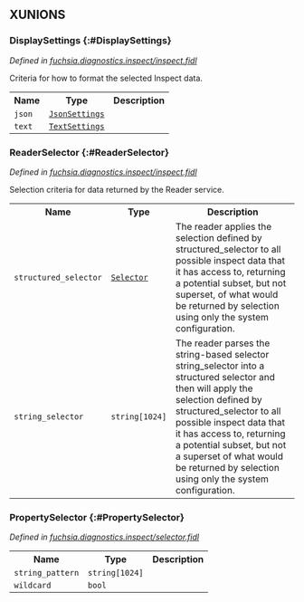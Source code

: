 
## **XUNIONS**

### DisplaySettings {:#DisplaySettings}
*Defined in [fuchsia.diagnostics.inspect/inspect.fidl](https://fuchsia.googlesource.com/fuchsia/+/master/sdk/fidl/fuchsia.diagnostics.inspect/inspect.fidl#22)*

 Criteria for how to format
 the selected Inspect data.

<table>
    <tr><th>Name</th><th>Type</th><th>Description</th></tr><tr>
            <td><code>json</code></td>
            <td>
                <code><a class='link' href='#JsonSettings'>JsonSettings</a></code>
            </td>
            <td></td>
        </tr><tr>
            <td><code>text</code></td>
            <td>
                <code><a class='link' href='#TextSettings'>TextSettings</a></code>
            </td>
            <td></td>
        </tr></table>

### ReaderSelector {:#ReaderSelector}
*Defined in [fuchsia.diagnostics.inspect/inspect.fidl](https://fuchsia.googlesource.com/fuchsia/+/master/sdk/fidl/fuchsia.diagnostics.inspect/inspect.fidl#44)*

 Selection criteria for data returned by the Reader service.

<table>
    <tr><th>Name</th><th>Type</th><th>Description</th></tr><tr>
            <td><code>structured_selector</code></td>
            <td>
                <code><a class='link' href='#Selector'>Selector</a></code>
            </td>
            <td> The reader applies the selection defined
 by structured_selector to all possible inspect data that it
 has access to, returning a potential subset, but not superset,
 of what would be returned by selection using only the system
 configuration.
</td>
        </tr><tr>
            <td><code>string_selector</code></td>
            <td>
                <code>string[1024]</code>
            </td>
            <td> The reader parses the string-based selector
 string_selector into a structured selector and then will apply
 the selection defined by structured_selector to all possible inspect
 data that it has access to, returning a potential subset, but
 not a superset of what would be returned by selection using only the
 system configuration.
</td>
        </tr></table>

### PropertySelector {:#PropertySelector}
*Defined in [fuchsia.diagnostics.inspect/selector.fidl](https://fuchsia.googlesource.com/fuchsia/+/master/sdk/fidl/fuchsia.diagnostics.inspect/selector.fidl#36)*


<table>
    <tr><th>Name</th><th>Type</th><th>Description</th></tr><tr>
            <td><code>string_pattern</code></td>
            <td>
                <code>string[1024]</code>
            </td>
            <td></td>
        </tr><tr>
            <td><code>wildcard</code></td>
            <td>
                <code>bool</code>
            </td>
            <td></td>
        </tr></table>
